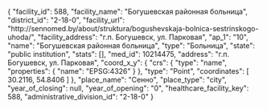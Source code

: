{
    "facility_id": 588,
    "facility_name": "Богушевская районная больница",
    "district_id": "2-18-0",
    "facility_url": "http:\/\/sennomed.by\/about\/struktura\/bogushevskaja-bolnica-sestrinskogo-uhoda\/",
    "facility_address": "г.п. Богушевск, ул. Парковая",
    "ap_1": "10",
    "name": "Богушевская районная больница",
    "type": "Больница",
    "state": "public institution",
    "stats": [],
    "med_id": 10214475,
    "address": "г.п. Богушевск, ул. Парковая",
    "coord_x_y": {
        "crs": {
            "type": "name",
            "properties": {
                "name": "EPSG:4326"
            }
        },
        "type": "Point",
        "coordinates": [
            30.2116,
            54.8406
        ]
    },
    "place_name": "Сенно",
    "place_type": "city",
    "year_of_closing": null,
    "year_of_opening": "0",
    "healthcare_facility_key": 588,
    "administrative_division_id": "2-18-0"
}